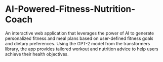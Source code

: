 # AI-Powered-Fitness-Nutrition-Coach
An interactive web application that leverages the power of AI to generate personalized fitness and meal plans based on user-defined fitness goals and dietary preferences. Using the GPT-2 model from the transformers library, the app provides tailored workout and nutrition advice to help users achieve their health objectives.
